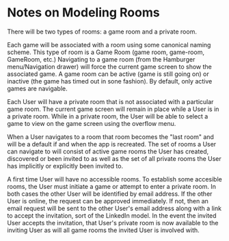 # Notes on Modeling Rooms

There will be two types of rooms: a game room and a private room.

Each game will be associated with a room using some canonical naming scheme.  This type of room is a Game Room (game room, game-room, GameRoom, etc.)  Navigating to a game room (from the Hamburger menu/Navigation drawer) will force the current game screen to show the associated game.  A game room can be active (game is still going on) or inactive (the game has timed out in sone fashion).  By default, only active games are navigable.

Each User will have a private room that is not associated with a particular game room.  The current game screen will remain in place while a User is in a private room.  While in a private room, the User will be able to select a game to view on the game screen using the overflow menu.

When a User navigates to a room that room becomes the "last room" and will be a default if and when the app is recreated.  The set of rooms a User can navigate to will consist of active game rooms the User has created, discovered or been invited to as well as the set of all private rooms the User has implicitly or explicitly been invited to.

A first time User will have no accessible rooms.  To establish some accesible rooms, the User must initiate a game or attempt to enter a private room.  In both cases the other User will be identified by email address.  If the other User is online, the request can be approved immediately.  If not, then an email request will be sent to the other User's email address along with a link to accept the invitation, sort of the LinkedIn model.  In the event the invited User accepts the invitation, that User's private room is now available to the inviting User as will all game rooms the invited User is involved with.
